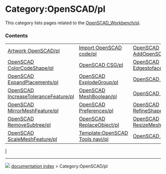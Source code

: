 # Category:OpenSCAD/pl
This category lists pages related to the [OpenSCAD_Workbench/pl](OpenSCAD_Workbench/pl.md).

### Contents

|     |     |     |
| --- | --- | --- |
| [Artwork OpenSCAD/pl](Artwork_OpenSCAD/pl.md) | [Import OpenSCAD code/pl](Import_OpenSCAD_code/pl.md) | [OpenSCAD AddOpenSCADElement/pl](OpenSCAD_AddOpenSCADElement/pl.md) |
| [OpenSCAD ColorCodeShape/pl](OpenSCAD_ColorCodeShape/pl.md) | [OpenSCAD CSG/pl](OpenSCAD_CSG/pl.md) | [OpenSCAD Edgestofaces/pl](OpenSCAD_Edgestofaces/pl.md) |
| [OpenSCAD ExpandPlacements/pl](OpenSCAD_ExpandPlacements/pl.md) | [OpenSCAD ExplodeGroup/pl](OpenSCAD_ExplodeGroup/pl.md) | [OpenSCAD Hull/pl](OpenSCAD_Hull/pl.md) |
| [OpenSCAD IncreaseToleranceFeature/pl](OpenSCAD_IncreaseToleranceFeature/pl.md) | [OpenSCAD MeshBoolean/pl](OpenSCAD_MeshBoolean/pl.md) | [OpenSCAD Minkowski/pl](OpenSCAD_Minkowski/pl.md) |
| [OpenSCAD MirrorMeshFeature/pl](OpenSCAD_MirrorMeshFeature/pl.md) | [OpenSCAD Preferences/pl](OpenSCAD_Preferences/pl.md) | [OpenSCAD RefineShapeFeature/pl](OpenSCAD_RefineShapeFeature/pl.md) |
| [OpenSCAD RemoveSubtree/pl](OpenSCAD_RemoveSubtree/pl.md) | [OpenSCAD ReplaceObject/pl](OpenSCAD_ReplaceObject/pl.md) | [OpenSCAD ResizeMeshFeature/pl](OpenSCAD_ResizeMeshFeature/pl.md) |
| [OpenSCAD ScaleMeshFeature/pl](OpenSCAD_ScaleMeshFeature/pl.md) | [Template:OpenSCAD Tools navi/pl](Template_OpenSCAD_Tools_navi/pl.md) | [OpenSCAD Workbench/pl](OpenSCAD_Workbench/pl.md) |
|



---
![](images/Button_right.svg) [documentation index](../README.md) > Category:OpenSCAD/pl
